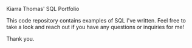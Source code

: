 Kiarra Thomas' SQL Portfolio

This code repository contains examples of SQL I've written. Feel free to take a look and reach out if you have any questions
or inquiries for me! 

Thank you.
